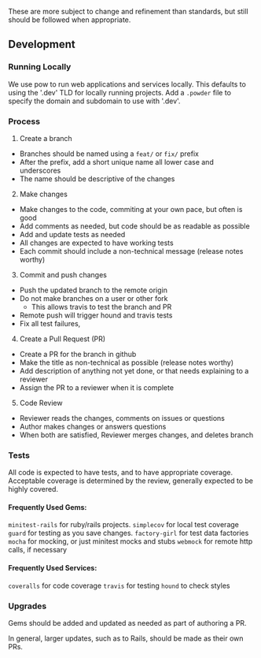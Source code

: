 These are more subject to change and refinement than standards, but still should be followed when appropriate.

## Development

### Running Locally

We use pow to run web applications and services locally.
This defaults to using the '.dev' TLD for locally running projects.
Add a `.powder` file to specify the domain and subdomain to use with '.dev'.

### Process

1) Create a branch
- Branches should be named using a `feat/` or `fix/` prefix
- After the prefix, add a short unique name all lower case and underscores
- The name should be descriptive of the changes

2) Make changes
- Make changes to the code, commiting at your own pace, but often is good
- Add comments as needed, but code should be as readable as possible
- Add and update tests as needed
- All changes are expected to have working tests
- Each commit should include a non-technical message (release notes worthy)

3) Commit and push changes
- Push the updated branch to the remote origin
- Do not make branches on a user or other fork
  - This allows travis to test the branch and PR
- Remote push will trigger hound and travis tests
- Fix all test failures,

4) Create a Pull Request (PR)
- Create a PR for the branch in github
- Make the title as non-technical as possible (release notes worthy)
- Add description of anything not yet done, or that needs explaining to a reviewer
- Assign the PR to a reviewer when it is complete

5) Code Review
- Reviewer reads the changes, comments on issues or questions
- Author makes changes or answers questions
- When both are satisfied, Reviewer merges changes, and deletes branch

### Tests

All code is expected to have tests, and to have appropriate coverage.
Acceptable coverage is determined by the review, generally expected to be highly covered.

#### Frequently Used Gems:
`minitest-rails` for ruby/rails projects.
`simplecov` for local test coverage
`guard` for testing as you save changes.
`factory-girl` for test data factories
`mocha` for mocking, or just minitest mocks and stubs
`webmock` for remote http calls, if necessary

#### Frequently Used Services:
`coveralls` for code coverage
`travis` for testing
`hound` to check styles

### Upgrades

Gems should be added and updated as needed as part of authoring a PR.

In general, larger updates, such as to Rails, should be made as their own PRs.
